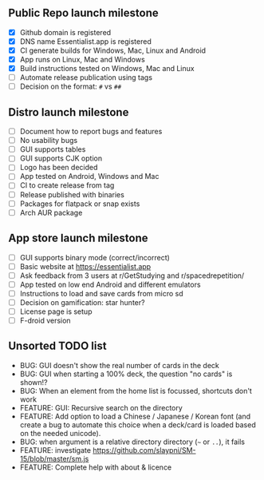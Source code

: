## Public Repo launch milestone

- [x] Github domain is registered
- [x] DNS name Essentialist.app is registered
- [x] CI generate builds for Windows, Mac, Linux and Android
- [x] App runs on Linux, Mac and Windows
- [x] Build instructions tested on Windows, Mac and Linux
- [ ] Automate release publication using tags
- [ ] Decision on the format: `#` vs `##`

## Distro launch milestone

- [ ] Document how to report bugs and features
- [ ] No usability bugs
- [ ] GUI supports tables
- [ ] GUI supports CJK option
- [ ] Logo has been decided
- [ ] App tested on Android, Windows and Mac
- [ ] CI to create release from tag
- [ ] Release published with binaries
- [ ] Packages for flatpack or snap exists
- [ ] Arch AUR package

## App store launch milestone

- [ ] GUI supports binary mode (correct/incorrect)
- [ ] Basic website at <https://essentialist.app>
- [ ] Ask feedback from 3 users at r/GetStudying and r/spacedrepetition/
- [ ] App tested on low end Android and different emulators
- [ ] Instructions to load and save cards from micro sd
- [ ] Decision on gamification: star hunter?
- [ ] License page is setup
- [ ] F-droid version

## Unsorted TODO list

- BUG: GUI doesn't show the real number of cards in the deck
- BUG: GUI when starting a 100% deck, the question "no cards" is shown!?
- BUG: When an element from the home list is focussed, shortcuts don't work
- FEATURE: GUI: Recursive search on the directory
- FEATURE: Add option to load a Chinese / Japanese / Korean font (and
create a bug to automate this choice when a deck/card is loaded based on the
needed unicode).
- BUG: when argument is a relative directory directory (`~` or `..`), it fails
- FEATURE: investigate <https://github.com/slaypni/SM-15/blob/master/sm.js>
- FEATURE: Complete help with about & licence
